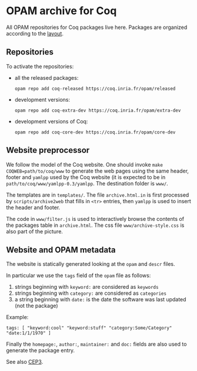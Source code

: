 # OPAM archive for Coq

All OPAM repositories for Coq packages live here.
Packages are organized according to the [layout](LAYOUT.md).

## Repositories

To activate the repositories:
* all the released packages:

    ```
    opam repo add coq-released https://coq.inria.fr/opam/released
    ```

* development versions:

    ```
    opam repo add coq-extra-dev https://coq.inria.fr/opam/extra-dev
    ```

* development versions of Coq:

    ```
    opam repo add coq-core-dev https://coq.inria.fr/opam/core-dev
    ```

## Website preprocessor

We follow the model of the Coq website.
One should invoke `make COQWEB=path/to/coq/www` to generate the web pages
using the same header, footer and `yamlpp` used by the Coq website (it is expected to be in `path/to/coq/www/yamlpp-0.3/yamlpp`.  The
destination folder is `www/`.

The templates are in `templates/`.  The file `archive.html.in` is first
processed by `scripts/archive2web` that fills in `<tr>` entries, then
`yamlpp` is used to insert the header and footer.

The code in `www/filter.js` is used to interactively browse the contents
of the packages table in `archive.html`.  The css file
`www/archive-style.css` is also part of the picture.

## Website and OPAM metadata

The website is statically generated looking at the `opam` and `descr` files.

In particular we use the `tags` field of the `opam` file as follows:

 1. strings beginning with `keyword:` are considered as `keywords`
 2. strings beginning with `category:` are considered as `categories`
 3. a string beginning with `date:` is the date the software was last updated
    (not the package)

Example:

    tags: [ "keyword:cool" "keyword:stuff" "category:Some/Category" "date:1/1/1970" ]

Finally the `homepage:`, `author:`, `maintainer:` and `doc:` fields are
also used to generate the package entry.

See also [CEP3](https://github.com/coq/ceps/blob/master/text/003-opam-metadata.md).
